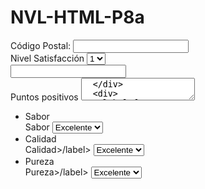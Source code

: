 # NVL-HTML-P8a
<body>
<form>
<div>
 <label for="Codido postal">Código Postal:</label>
 <input id:"Codigo Postal" type="number"
</div>
<div>
 <label for="Nivel Satisfaccion">Nivel Satisfacción</label>
 <select id="Nivel satisfacción">
   <option value="1">1</option>
   <option value="2">2</option>
   <option value="3">3</option>
   <option value="4">4</option>
   <option value="5">5</option>
  </select>
 </div>
 <div>
   <input type="email" name="" id="">
  </div>
  <div>
   <label for="Puntos positivos">Puntos positivos</label>
   <textarea id="Puntos positivos"</textarea>
  </div>
  <div>
   <label for="Puntos negativos">Puntos negativos</label>
   <textarea id="Puntos negativos"</textarea>
  </div>
  <div>
   <ul>
     <li>Sabor</li>
     <label for="sabor">Sabor</label>
     <select id="sabor">
       <option value="Excelente">Excelente</option>
       <option value="Bueno">Bueno</option>
       <option value="Regular">Regular</option>
       <option value="Pésimo">Pésimo</option>
      </select>
      <li>Calidad</li>
      <label for"Calidad">Calidad>/label>
      <select id"Calidad">
       <option value="Excelente">Excelente</option>
       <option value="Bueno">Bueno</option>
       <option value="Regular">Regular</option>
       <option value="Pésimo">Pésimo</option>
      </select>
      <li>Pureza</li>
      <label for"Pureza">Pureza>/label>
      <select id"Pureza">
       <option value="Excelente">Excelente</option>
       <option value="Bueno">Bueno</option>
       <option value="Regular">Regular</option>
       <option value="Pésimo">Pésimo</option>
      </select>
     </ul>
   </div>
   </form>
   </body>
